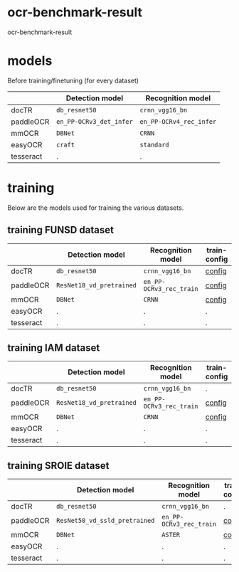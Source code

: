 # ocr-benchmark-result
ocr-benchmark-result
# models
Before training/finetuning (for every dataset)

| | Detection model | Recognition model |
| --- | --- | --- |
| docTR | `db_resnet50` | `crnn_vgg16_bn` |
| paddleOCR | `en_PP-OCRv3_det_infer` | `en_PP-OCRv4_rec_infer` |
| mmOCR | `DBNet` | `CRNN` |
| easyOCR | `craft` | `standard` |
| tesseract | . | . |

# training
Below are the models used for training the various datasets.
## training FUNSD dataset
| | Detection model | Recognition model | train-config |
| --- | --- | --- | --- |
| docTR | `db_resnet50` | `crnn_vgg16_bn` | [config](/docs/funsd_training/docTR_training.md) |
| paddleOCR | `ResNet18_vd_pretrained` | `en_PP-OCRv3_rec_train` | [config](/docs/funsd_training/PaddleOCR_training.md) |
| mmOCR | `DBNet` | `CRNN` | [config](/docs/funsd_training/mmocr_training.md) |
| easyOCR | . | . | . |
| tesseract | . | . | . |

## training IAM dataset
| | Detection model | Recognition model | train-config |
| --- | --- | --- | --- |
| docTR | `db_resnet50` | `crnn_vgg16_bn` | . |
| paddleOCR | `ResNet18_vd_pretrained` | `en_PP-OCRv3_rec_train` | [config](/docs/iam_training/PaddleOCR_training.md) |
| mmOCR | `DBNet` | `CRNN` | [config](/docs/iam_training/mmocr_training.md) |
| easyOCR | . | . | . |
| tesseract | . | . | . |

## training SROIE dataset
| | Detection model | Recognition model | train-config |
| --- | --- | --- | --- |
| docTR | `db_resnet50` | `crnn_vgg16_bn` | . |
| paddleOCR | `ResNet50_vd_ssld_pretrained` | `en_PP-OCRv3_rec_train` | [config](/docs/sroie_training/PaddleOCR_training.md) |
| mmOCR | `DBNet` | `ASTER` | [config](/docs/sroie_training/mmocr_training.md) |
| easyOCR | . | . | . |
| tesseract | . | . | . |